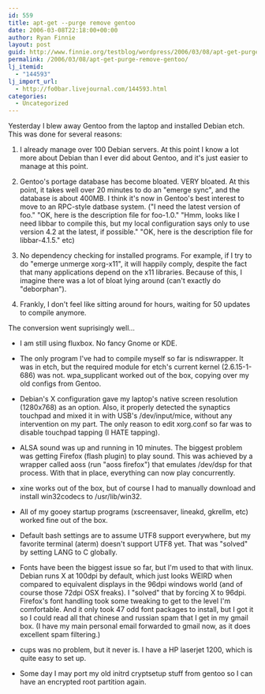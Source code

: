 ```yaml
---
id: 559
title: apt-get --purge remove gentoo
date: 2006-03-08T22:18:00+00:00
author: Ryan Finnie
layout: post
guid: http://www.finnie.org/testblog/wordpress/2006/03/08/apt-get-purge-remove-gentoo/
permalink: /2006/03/08/apt-get-purge-remove-gentoo/
lj_itemid:
  - "144593"
lj_import_url:
  - http://fo0bar.livejournal.com/144593.html
categories:
  - Uncategorized
---
```

Yesterday I blew away Gentoo from the laptop and installed Debian etch. This was done for several reasons:

1. I already manage over 100 Debian servers. At this point I know a lot more about Debian than I ever did about Gentoo, and it's just easier to manage at this point.

2. Gentoo's portage database has become bloated. VERY bloated. At this point, it takes well over 20 minutes to do an "emerge sync", and the database is about 400MB. I think it's now in Gentoo's best interest to move to an RPC-style datbase system. ("I need the latest version of foo." "OK, here is the description file for foo-1.0." "Hmm, looks like I need libbar to compile this, but my local configuration says only to use version 4.2 at the latest, if possible." "OK, here is the description file for libbar-4.1.5." etc)

3. No dependency checking for installed programs. For example, if I try to do "emerge unmerge xorg-x11", it will happily comply, despite the fact that many applications depend on the x11 libraries. Because of this, I imagine there was a lot of bloat lying around (can't exactly do "deborphan").

4. Frankly, I don't feel like sitting around for hours, waiting for 50 updates to compile anymore.

The conversion went suprisingly well...

* I am still using fluxbox. No fancy Gnome or KDE.
  
* The only program I've had to compile myself so far is ndiswrapper. It was in etch, but the required module for etch's current kernel (2.6.15-1-686) was not. wpa_supplicant worked out of the box, copying over my old configs from Gentoo.
  
* Debian's X configuration gave my laptop's native screen resolution (1280x768) as an option. Also, it properly detected the synaptics touchpad and mixed it in with USB's /dev/input/mice, without any intervention on my part. The only reason to edit xorg.conf so far was to disable touchpad tapping (I HATE tapping).
  
* ALSA sound was up and running in 10 minutes. The biggest problem was getting Firefox (flash plugin) to play sound. This was achieved by a wrapper called aoss (run "aoss firefox") that emulates /dev/dsp for that process. With that in place, everything can now play concurrently.
  
* xine works out of the box, but of course I had to manually download and install win32codecs to /usr/lib/win32.
  
* All of my gooey startup programs (xscreensaver, lineakd, gkrellm, etc) worked fine out of the box.
  
* Default bash settings are to assume UTF8 support everywhere, but my favorite terminal (aterm) doesn't support UTF8 yet. That was "solved" by setting LANG to C globally.
  
* Fonts have been the biggest issue so far, but I'm used to that with linux. Debian runs X at 100dpi by default, which just looks WEIRD when compared to equivalent displays in the 96dpi windows world (and of course those 72dpi OSX freaks). I "solved" that by forcing X to 96dpi. Firefox's font handling took some tweaking to get to the level I'm comfortable. And it only took 47 odd font packages to install, but I got it so I could read all that chinese and russian spam that I get in my gmail box. (I have my main personal email forwarded to gmail now, as it does excellent spam filtering.)
  
* cups was no problem, but it never is. I have a HP laserjet 1200, which is quite easy to set up.
  
* Some day I may port my old initrd cryptsetup stuff from gentoo so I can have an encrypted root partition again.
